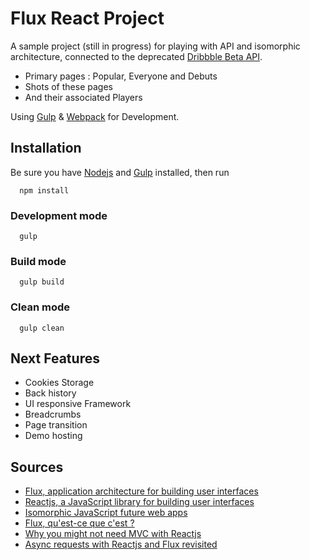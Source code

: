 Flux React Project
===

A sample project (still in progress) for playing with API and isomorphic architecture, connected to the deprecated [Dribbble Beta API](https://dribbble.com/api/deprecated).

- Primary pages : Popular, Everyone and Debuts
- Shots of these pages
- And their associated Players

Using [Gulp](http://gulpjs.com/) & [Webpack](http://webpack.github.io/docs/) for Development. 


## Installation

Be sure you have [Nodejs](http://nodejs.org/) and [Gulp](http://gulpjs.com/) installed, then run

```
  npm install
```

### Development mode

```
  gulp
```

### Build mode

```
  gulp build
```

### Clean mode

```
  gulp clean
```


## Next Features

- Cookies Storage
- Back history 
- UI responsive Framework
- Breadcrumbs
- Page transition
- Demo hosting


## Sources

- [Flux, application architecture for building user interfaces](http://facebook.github.io/flux/)
- [Reactjs, a JavaScript library for building user interfaces](http://facebook.github.io/react/)
- [Isomorphic JavaScript future web apps](http://nerds.airbnb.com/isomorphic-javascript-future-web-apps/)
- [Flux, qu'est-ce que c'est ?](http://putaindecode.fr/posts/js/flux-qu-est-ce-c-est/)
- [Why you might not need MVC with Reactjs](http://www.code-experience.com/why-you-might-not-need-mvc-with-reactjs/)
- [Async requests with Reactjs and Flux revisited](http://www.code-experience.com/async-requests-with-react-js-and-flux-revisited/)
